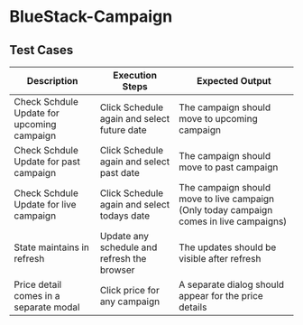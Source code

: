 # BlueStack-Campaign
## Test Cases

| Description  | Execution Steps                                    | Expected Output |
| ------- | --------------------------------------- | ------- |
| Check Schdule Update for upcoming campaign | Click Schedule again and select future date |   The campaign should move to upcoming campaign |
| Check Schdule Update for past campaign | Click Schedule again and select past date |   The campaign should move to past campaign |
| Check Schdule Update for live campaign | Click Schedule again and select todays date |   The campaign should move to live campaign (Only today campaign comes in live campaigns) |
| State maintains in refresh | Update any schedule and refresh the browser  | The updates should be visible after refresh
| Price detail comes in a separate modal | Click price for any campaign  | A separate dialog should appear for the price details
